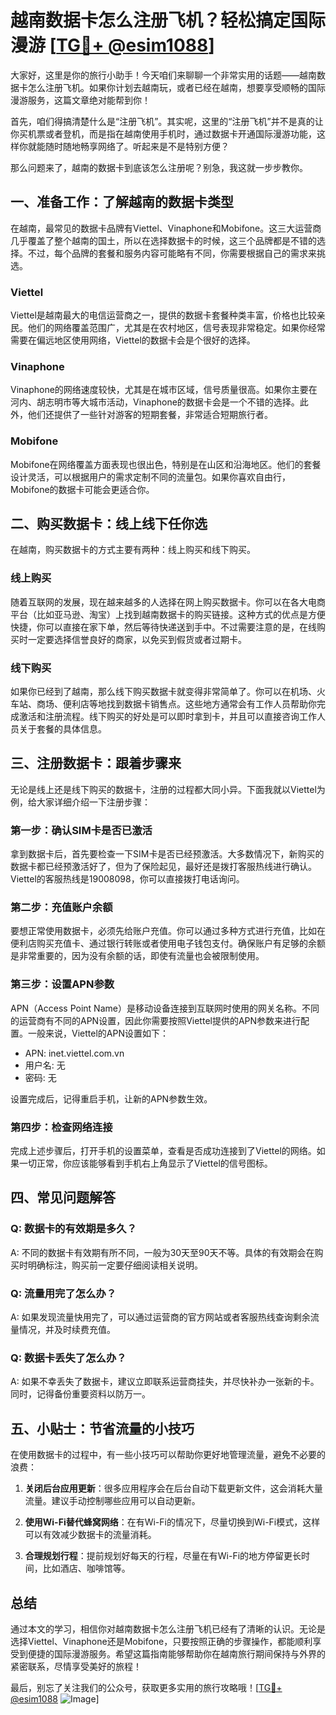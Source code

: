 # 越南数据卡怎么注册飞机？轻松搞定国际漫游 [[TG💪+ @esim1088](https://t.me/s/esim1088)]

大家好，这里是你的旅行小助手！今天咱们来聊聊一个非常实用的话题——越南数据卡怎么注册飞机。如果你计划去越南玩，或者已经在越南，想要享受顺畅的国际漫游服务，这篇文章绝对能帮到你！

首先，咱们得搞清楚什么是“注册飞机”。其实呢，这里的“注册飞机”并不是真的让你买机票或者登机，而是指在越南使用手机时，通过数据卡开通国际漫游功能，这样你就能随时随地畅享网络了。听起来是不是特别方便？

那么问题来了，越南的数据卡到底该怎么注册呢？别急，我这就一步步教你。

## 一、准备工作：了解越南的数据卡类型

在越南，最常见的数据卡品牌有Viettel、Vinaphone和Mobifone。这三大运营商几乎覆盖了整个越南的国土，所以在选择数据卡的时候，这三个品牌都是不错的选择。不过，每个品牌的套餐和服务内容可能略有不同，你需要根据自己的需求来挑选。

### Viettel
Viettel是越南最大的电信运营商之一，提供的数据卡套餐种类丰富，价格也比较亲民。他们的网络覆盖范围广，尤其是在农村地区，信号表现非常稳定。如果你经常需要在偏远地区使用网络，Viettel的数据卡会是个很好的选择。

### Vinaphone
Vinaphone的网络速度较快，尤其是在城市区域，信号质量很高。如果你主要在河内、胡志明市等大城市活动，Vinaphone的数据卡会是一个不错的选择。此外，他们还提供了一些针对游客的短期套餐，非常适合短期旅行者。

### Mobifone
Mobifone在网络覆盖方面表现也很出色，特别是在山区和沿海地区。他们的套餐设计灵活，可以根据用户的需求定制不同的流量包。如果你喜欢自由行，Mobifone的数据卡可能会更适合你。

## 二、购买数据卡：线上线下任你选

在越南，购买数据卡的方式主要有两种：线上购买和线下购买。

### 线上购买
随着互联网的发展，现在越来越多的人选择在网上购买数据卡。你可以在各大电商平台（比如亚马逊、淘宝）上找到越南数据卡的购买链接。这种方式的优点是方便快捷，你可以直接在家下单，然后等待快递送到手中。不过需要注意的是，在线购买时一定要选择信誉良好的商家，以免买到假货或者过期卡。

### 线下购买
如果你已经到了越南，那么线下购买数据卡就变得非常简单了。你可以在机场、火车站、商场、便利店等地找到数据卡销售点。这些地方通常会有工作人员帮助你完成激活和注册流程。线下购买的好处是可以即时拿到卡，并且可以直接咨询工作人员关于套餐的具体信息。

## 三、注册数据卡：跟着步骤来

无论是线上还是线下购买的数据卡，注册的过程都大同小异。下面我就以Viettel为例，给大家详细介绍一下注册步骤：

### 第一步：确认SIM卡是否已激活
拿到数据卡后，首先要检查一下SIM卡是否已经预激活。大多数情况下，新购买的数据卡都已经预激活好了，但为了保险起见，最好还是拨打客服热线进行确认。Viettel的客服热线是19008098，你可以直接拨打电话询问。

### 第二步：充值账户余额
要想正常使用数据卡，必须先给账户充值。你可以通过多种方式进行充值，比如在便利店购买充值卡、通过银行转账或者使用电子钱包支付。确保账户有足够的余额是非常重要的，因为没有余额的话，即使有流量也会被限制使用。

### 第三步：设置APN参数
APN（Access Point Name）是移动设备连接到互联网时使用的网关名称。不同的运营商有不同的APN设置，因此你需要按照Viettel提供的APN参数来进行配置。一般来说，Viettel的APN设置如下：
- APN: inet.viettel.com.vn
- 用户名: 无
- 密码: 无

设置完成后，记得重启手机，让新的APN参数生效。

### 第四步：检查网络连接
完成上述步骤后，打开手机的设置菜单，查看是否成功连接到了Viettel的网络。如果一切正常，你应该能够看到手机右上角显示了Viettel的信号图标。

## 四、常见问题解答

### Q: 数据卡的有效期是多久？
A: 不同的数据卡有效期有所不同，一般为30天至90天不等。具体的有效期会在购买时明确标注，购买前一定要仔细阅读相关说明。

### Q: 流量用完了怎么办？
A: 如果发现流量快用完了，可以通过运营商的官方网站或者客服热线查询剩余流量情况，并及时续费充值。

### Q: 数据卡丢失了怎么办？
A: 如果不幸丢失了数据卡，建议立即联系运营商挂失，并尽快补办一张新的卡。同时，记得备份重要资料以防万一。

## 五、小贴士：节省流量的小技巧

在使用数据卡的过程中，有一些小技巧可以帮助你更好地管理流量，避免不必要的浪费：

1. **关闭后台应用更新**：很多应用程序会在后台自动下载更新文件，这会消耗大量流量。建议手动控制哪些应用可以自动更新。
   
2. **使用Wi-Fi替代蜂窝网络**：在有Wi-Fi的情况下，尽量切换到Wi-Fi模式，这样可以有效减少数据卡的流量消耗。

3. **合理规划行程**：提前规划好每天的行程，尽量在有Wi-Fi的地方停留更长时间，比如酒店、咖啡馆等。

## 总结

通过本文的学习，相信你对越南数据卡怎么注册飞机已经有了清晰的认识。无论是选择Viettel、Vinaphone还是Mobifone，只要按照正确的步骤操作，都能顺利享受到便捷的国际漫游服务。希望这篇指南能够帮助你在越南旅行期间保持与外界的紧密联系，尽情享受美好的旅程！

最后，别忘了关注我们的公众号，获取更多实用的旅行攻略哦！[[TG💪+ @esim1088](https://t.me/s/esim1088) ![Image](https://i.postimg.cc/4NQfJmqS/Snipaste-2025-05-13-00-14-12.png)]